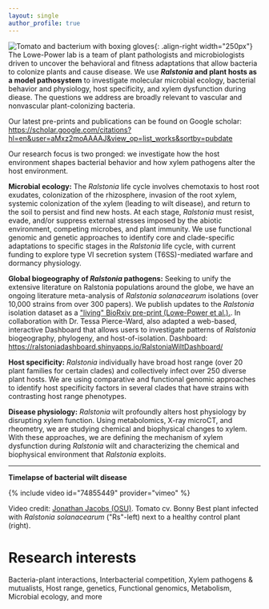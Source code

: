 ```yaml
---
layout: single
author_profile: true
---
```


![Tomato and bacterium with boxing gloves](/assets/tomato_vs_bacterium.png){: .align-right width="250px"}
The Lowe-Power lab is a team of plant pathologists and microbiologists driven to uncover the behavioral and fitness adaptations that allow bacteria to colonize plants and cause disease. We use  ***Ralstonia* and plant hosts as a model pathosystem** to investigate molecular microbial ecology, bacterial behavior and physiology, host specificity, and xylem dysfunction during diease. The questions we address are broadly relevant to vascular and nonvascular plant-colonizing bacteria.

Our latest pre-prints and publications can be found on Google scholar: https://scholar.google.com/citations?hl=en&user=aMxz2moAAAAJ&view_op=list_works&sortby=pubdate 

Our research focus is two pronged: we investigate how the host environment shapes bacterial behavior and how xylem pathogens alter the host environment.  

**Microbial ecology:** The *Ralstonia* life cycle involves chemotaxis to host root exudates, colonization of the rhizosphere, invasion of the root xylem, systemic colonization of the xylem (leading to wilt disease), and return to the soil to persist and find new hosts. At each stage, *Ralstonia* must resist, evade, and/or suppress external stresses imposed by the abiotic environment, competing microbes, and plant immunity. We use functional genomic and genetic approaches to identify core and clade-specific adaptations to specific stages in the *Ralstonia* life cycle, with current funding to explore type VI secretion system (T6SS)-mediated warfare and dormancy physiology. 

**Global biogeography of *Ralstonia* pathogens:** Seeking to unify the extensive literature on Ralstonia populations around the globe, we have an ongoing literature meta-analysis of *Ralstonia solanacearum* isolations (over 10,000 strains from over 300 papers). We publish updates to the *Ralstonia* isolation dataset as a ["living" BioRxiv pre-print (Lowe-Power et al.).](https://www.biorxiv.org/content/10.1101/2020.07.13.189936v5). In collaboration with Dr. Tessa Pierce-Ward, also adapted a web-based, interactive Dashboard that allows users to investigate patterns of *Ralstonia* biogeography, phylogeny, and host-of-isolation. Dashboard: https://ralstoniadashboard.shinyapps.io/RalstoniaWiltDashboard/    

**Host specificity:** *Ralstonia* individually have broad host range (over 20 plant families for certain clades) and collectively infect over 250 diverse plant hosts.  We are using comparative and functional genomic approaches to identify host specificity factors in several clades that have strains with contrasting host range phenotypes. 

**Disease physiology:** *Ralstonia* wilt profoundly alters host physiology by disrupting xylem function. Using metabolomics, X-ray microCT, and rheometry, we are studying chemical and biophysical changes to xylem. With these approaches, we are defining the mechanism of xylem dysfunction during *Ralstonia* wilt and characterizing the chemical and biophysical environment that *Ralstonia* exploits. 

---

**Timelapse of bacterial wilt disease**

{% include video id="74855449" provider="vimeo" %}

Video credit: [Jonathan Jacobs (OSU)](https://caps.osu.edu/people/jacobs.1080). Tomato cv. Bonny Best plant infected with *Ralstonia solanacearum* ("Rs"-left) next to a healthy control plant (right).

# Research interests
Bacteria-plant interactions, Interbacterial competition, Xylem pathogens & mutualists, Host range, genetics, Functional genomics, Metabolism, Microbial ecology, and more
